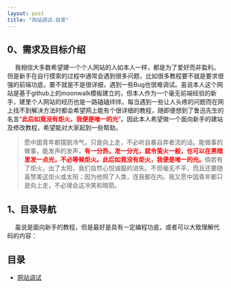 ```yaml
---
layout: post
title: "网站调试-目录"
---
```


## 0、需求及目标介绍

&emsp; 我相信大多数希望建一个个人网站的人如本人一样，都是为了爱好而非盈利。但是新手在自行摸索的过程中通常会遇到很多问题，比如很多教程要不就是要求很强的前端功底，要不就是不是很详细，遇到一些Bug也很难调试。虽说本人这个网站是基于github上的moonwalk模板建立的，但本人作为一个毫无前端经验的新手，建里个人网站的经历也是一路磕磕绊绊。每当遇到一些让人头疼的问题而在网上找不到解决方法时都会希望网上能有个很详细的教程，随即便想到了鲁迅先生的名言“<strong style="color: red;">此后如竟没有炬火，我便是唯一的光</strong>”。因此本人希望做一个面向新手的建站及修改教程，希望能对大家起到一些帮助。

> 愿中国青年都摆脱冷气，只是向上走，不必听自暴自弃者流的话。能做事的做事，能发声的发声，<strong style="color: red;">有一分热，发一分光，就令萤火一般，也可以在黑暗里发一点光，不必等候炬火。此后如竟没有炬火，我便是唯一的光。</strong>倘若有了炬火，出了太阳，我们自然心悦诚服的消失。不但毫无不平，而且还要随喜赞美这炬火或太阳；因为他照了人类，连我都在内。我又愿中国青年都只是向上走，不必理会这冷笑和暗箭。


## 1、目录导航

&emsp; 虽说是面向新手的教程，但是最好是具有一定编程功底，或者可以大致理解代码的内容：

## 目录
- [网站调试](网站调试-代码行间距调整)